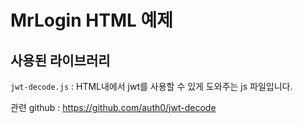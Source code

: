 # MrLogin HTML 예제

## 사용된 라이브러리

`jwt-decode.js` : HTML내에서 jwt를 사용할 수 있게 도와주는 js 파일입니다.

관련 github : https://github.com/auth0/jwt-decode
